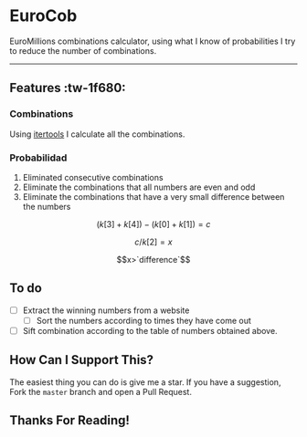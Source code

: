 # EuroCob 
EuroMillions combinations calculator, using what I know of probabilities I try to reduce the number of combinations.

------------
## Features :tw-1f680:

### Combinations
Using [itertools](https://docs.python.org/3/library/itertools.html "itertools") I calculate all the combinations.

### Probabilidad
1. Eliminated consecutive combinations
2. Eliminate the combinations that all numbers are even and odd
3. Eliminate the combinations that have a very small difference between the numbers

$$(k[3]+k[4])-(k[0]+k[1])=c$$

$$c/k[2]= x$$

$$x>`difference`$$

## To do
- [ ] Extract the winning numbers from a website
   - [ ] Sort the numbers according to times they have come out
- [ ] Sift combination according to the table of numbers obtained above.

## How Can I Support This?
The easiest thing you can do is give me a star.
If you have a suggestion, Fork the `master` branch and open a Pull Request.
## Thanks For Reading!
